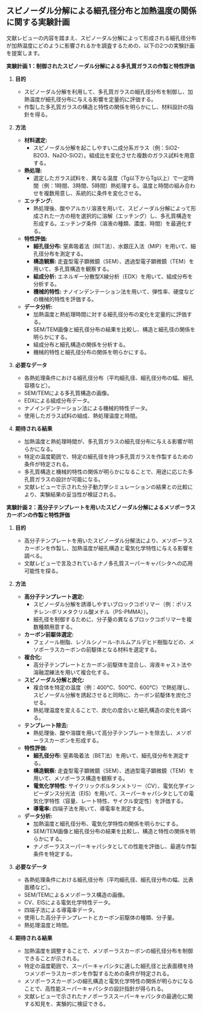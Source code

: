 ## スピノーダル分解による細孔径分布と加熱温度の関係に関する実験計画

文献レビューの内容を踏まえ、スピノーダル分解によって形成される細孔径分布が加熱温度にどのように影響されるかを調査するための、以下の2つの実験計画を提案します。

**実験計画 1：制御されたスピノーダル分解による多孔質ガラスの作製と特性評価**

1.  **目的**

    *   スピノーダル分解を利用して、多孔質ガラスの細孔径分布を制御し、加熱温度が細孔径分布に与える影響を定量的に評価する。
    *   作製した多孔質ガラスの構造と特性の関係を明らかにし、材料設計の指針を得る。

2.  **方法**

    *   **材料選定:**
        *   スピノーダル分解を起こしやすい二成分系ガラス（例：SiO2-B2O3、Na2O-SiO2）。組成比を変化させた複数のガラス試料を用意する。
    *   **熱処理:**
        *   選定したガラス試料を、異なる温度（Tg以下からTg以上）で一定時間（例：1時間、3時間、5時間）熱処理する。温度と時間の組み合わせを複数用意し、系統的に条件を変化させる。
    *   **エッチング:**
        *   熱処理後、酸やアルカリ溶液を用いて、スピノーダル分解によって形成された一方の相を選択的に溶解（エッチング）し、多孔質構造を形成する。エッチング条件（溶液の種類、濃度、時間）を最適化する。
    *   **特性評価:**
        *   **細孔径分布:** 窒素吸着法（BET法）、水銀圧入法（MIP）を用いて、細孔径分布を測定する。
        *   **構造観察:** 走査型電子顕微鏡（SEM）、透過型電子顕微鏡（TEM）を用いて、多孔質構造を観察する。
        *   **組成分析:** エネルギー分散型X線分析（EDX）を用いて、組成分布を分析する。
        *   **機械的特性:** ナノインデンテーション法を用いて、弾性率、硬度などの機械的特性を評価する。
    *   **データ分析:**
        *   加熱温度と熱処理時間に対する細孔径分布の変化を定量的に評価する。
        *   SEM/TEM画像と細孔径分布の結果を比較し、構造と細孔径の関係を明らかにする。
        *   組成分布と細孔構造の関係を分析する。
        *   機械的特性と細孔径分布の関係を明らかにする。

3.  **必要なデータ**

    *   各熱処理条件における細孔径分布（平均細孔径、細孔径分布の幅、細孔容積など）。
    *   SEM/TEMによる多孔質構造の画像。
    *   EDXによる組成分布データ。
    *   ナノインデンテーション法による機械的特性データ。
    *   使用したガラス試料の組成、熱処理温度と時間。

4.  **期待される結果**

    *   加熱温度と熱処理時間が、多孔質ガラスの細孔径分布に与える影響が明らかになる。
    *   特定の温度範囲で、特定の細孔径を持つ多孔質ガラスを作製するための条件が特定される。
    *   多孔質構造と機械的特性の関係が明らかになることで、用途に応じた多孔質ガラスの設計が可能になる。
    *   文献レビューで示された分子動力学シミュレーションの結果との比較により、実験結果の妥当性が検証される。

**実験計画 2：高分子テンプレートを用いたスピノーダル分解によるメソポーラスカーボンの作製と特性評価**

1.  **目的**

    *   高分子テンプレートを用いたスピノーダル分解法により、メソポーラスカーボンを作製し、加熱温度が細孔構造と電気化学特性に与える影響を調べる。
    *   文献レビューで言及されているナノ多孔質スーパーキャパシタへの応用可能性を探る。

2.  **方法**

    *   **高分子テンプレート選定:**
        *   スピノーダル分解を誘導しやすいブロックコポリマー（例：ポリスチレン-ポリメタクリル酸メチル（PS-PMMA））。
        *   細孔径を制御するために、分子量の異なるブロックコポリマーを複数種類用意する。
    *   **カーボン前駆体選定:**
        *   フェノール樹脂、レゾルシノール-ホルムアルデヒド樹脂などの、メソポーラスカーボンの前駆体となる材料を選定する。
    *   **複合化:**
        *   高分子テンプレートとカーボン前駆体を混合し、溶液キャスト法や溶融混練法を用いて複合化する。
    *   **スピノーダル分解と炭化:**
        *   複合体を特定の温度（例：400℃、500℃、600℃）で熱処理し、スピノーダル分解を誘起させると同時に、カーボン前駆体を炭化させる。
        *   熱処理温度を変えることで、炭化の度合いと細孔構造の変化を調べる。
    *   **テンプレート除去:**
        *   熱処理後、酸や溶媒を用いて高分子テンプレートを除去し、メソポーラスカーボンを形成する。
    *   **特性評価:**
        *   **細孔径分布:** 窒素吸着法（BET法）を用いて、細孔径分布を測定する。
        *   **構造観察:** 走査型電子顕微鏡（SEM）、透過型電子顕微鏡（TEM）を用いて、メソポーラス構造を観察する。
        *   **電気化学特性:** サイクリックボルタンメトリー（CV）、電気化学インピーダンス分光法（EIS）を用いて、スーパーキャパシタとしての電気化学特性（容量、レート特性、サイクル安定性）を評価する。
        *   **導電率:** 四端子法を用いて、導電率を測定する。
    *   **データ分析:**
        *   加熱温度と細孔径分布、電気化学特性の関係を明らかにする。
        *   SEM/TEM画像と細孔径分布の結果を比較し、構造と特性の関係を明らかにする。
        *   ナノポーラススーパーキャパシタとしての性能を評価し、最適な作製条件を特定する。

3.  **必要なデータ**

    *   各熱処理条件における細孔径分布（平均細孔径、細孔径分布の幅、比表面積など）。
    *   SEM/TEMによるメソポーラス構造の画像。
    *   CV、EISによる電気化学特性データ。
    *   四端子法による導電率データ。
    *   使用した高分子テンプレートとカーボン前駆体の種類、分子量。
    *   熱処理温度と時間。

4.  **期待される結果**

    *   加熱温度を調整することで、メソポーラスカーボンの細孔径分布を制御できることが示される。
    *   特定の温度範囲で、スーパーキャパシタに適した細孔径と比表面積を持つメソポーラスカーボンを作製するための条件が特定される。
    *   メソポーラスカーボンの細孔構造と電気化学特性の関係が明らかになることで、高性能スーパーキャパシタの設計指針が得られる。
    *   文献レビューで示されたナノポーラススーパーキャパシタの最適化に関する知見を、実験的に検証できる。